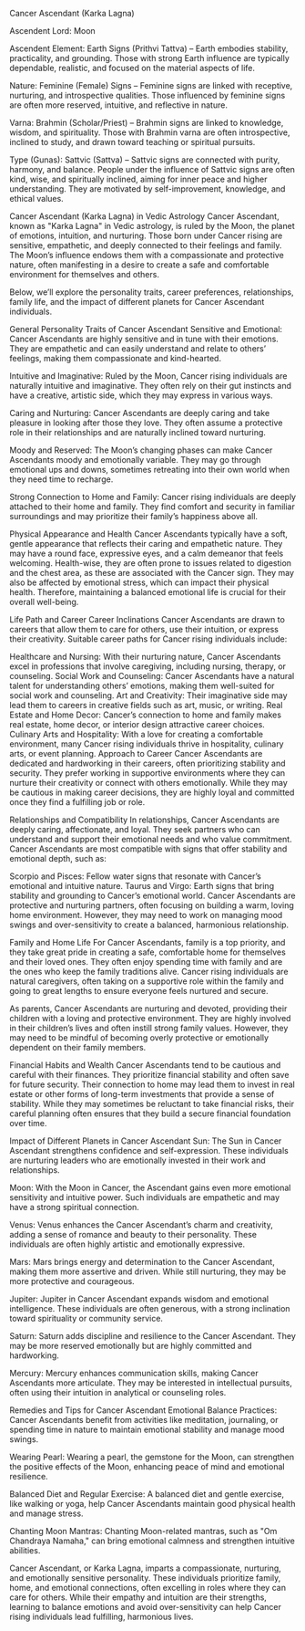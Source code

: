 Cancer Ascendant (Karka Lagna)

Ascendent Lord: Moon

Ascendent Element: Earth Signs (Prithvi Tattva) – Earth embodies stability, practicality, and grounding. Those with strong Earth influence are typically dependable, realistic, and focused on the material aspects of life.

Nature: Feminine (Female) Signs – Feminine signs are linked with receptive, nurturing, and introspective qualities. Those influenced by feminine signs are often more reserved, intuitive, and reflective in nature.

Varna: Brahmin (Scholar/Priest) – Brahmin signs are linked to knowledge, wisdom, and spirituality. Those with Brahmin varna are often introspective, inclined to study, and drawn toward teaching or spiritual pursuits.

Type (Gunas): Sattvic (Sattva) – Sattvic signs are connected with purity, harmony, and balance. People under the influence of Sattvic signs are often kind, wise, and spiritually inclined, aiming for inner peace and higher understanding. They are motivated by self-improvement, knowledge, and ethical values.

Cancer Ascendant (Karka Lagna) in Vedic Astrology
Cancer Ascendant, known as "Karka Lagna" in Vedic astrology, is ruled by the Moon, the planet of emotions, intuition, and nurturing. Those born under Cancer rising are sensitive, empathetic, and deeply connected to their feelings and family. The Moon’s influence endows them with a compassionate and protective nature, often manifesting in a desire to create a safe and comfortable environment for themselves and others.

Below, we’ll explore the personality traits, career preferences, relationships, family life, and the impact of different planets for Cancer Ascendant individuals.

General Personality Traits of Cancer Ascendant
Sensitive and Emotional: Cancer Ascendants are highly sensitive and in tune with their emotions. They are empathetic and can easily understand and relate to others’ feelings, making them compassionate and kind-hearted.

Intuitive and Imaginative: Ruled by the Moon, Cancer rising individuals are naturally intuitive and imaginative. They often rely on their gut instincts and have a creative, artistic side, which they may express in various ways.

Caring and Nurturing: Cancer Ascendants are deeply caring and take pleasure in looking after those they love. They often assume a protective role in their relationships and are naturally inclined toward nurturing.

Moody and Reserved: The Moon’s changing phases can make Cancer Ascendants moody and emotionally variable. They may go through emotional ups and downs, sometimes retreating into their own world when they need time to recharge.

Strong Connection to Home and Family: Cancer rising individuals are deeply attached to their home and family. They find comfort and security in familiar surroundings and may prioritize their family’s happiness above all.

Physical Appearance and Health
Cancer Ascendants typically have a soft, gentle appearance that reflects their caring and empathetic nature. They may have a round face, expressive eyes, and a calm demeanor that feels welcoming. Health-wise, they are often prone to issues related to digestion and the chest area, as these are associated with the Cancer sign. They may also be affected by emotional stress, which can impact their physical health. Therefore, maintaining a balanced emotional life is crucial for their overall well-being.

Life Path and Career
Career Inclinations
Cancer Ascendants are drawn to careers that allow them to care for others, use their intuition, or express their creativity. Suitable career paths for Cancer rising individuals include:

Healthcare and Nursing: With their nurturing nature, Cancer Ascendants excel in professions that involve caregiving, including nursing, therapy, or counseling.
Social Work and Counseling: Cancer Ascendants have a natural talent for understanding others’ emotions, making them well-suited for social work and counseling.
Art and Creativity: Their imaginative side may lead them to careers in creative fields such as art, music, or writing.
Real Estate and Home Decor: Cancer’s connection to home and family makes real estate, home decor, or interior design attractive career choices.
Culinary Arts and Hospitality: With a love for creating a comfortable environment, many Cancer rising individuals thrive in hospitality, culinary arts, or event planning.
Approach to Career
Cancer Ascendants are dedicated and hardworking in their careers, often prioritizing stability and security. They prefer working in supportive environments where they can nurture their creativity or connect with others emotionally. While they may be cautious in making career decisions, they are highly loyal and committed once they find a fulfilling job or role.

Relationships and Compatibility
In relationships, Cancer Ascendants are deeply caring, affectionate, and loyal. They seek partners who can understand and support their emotional needs and who value commitment. Cancer Ascendants are most compatible with signs that offer stability and emotional depth, such as:

Scorpio and Pisces: Fellow water signs that resonate with Cancer’s emotional and intuitive nature.
Taurus and Virgo: Earth signs that bring stability and grounding to Cancer’s emotional world.
Cancer Ascendants are protective and nurturing partners, often focusing on building a warm, loving home environment. However, they may need to work on managing mood swings and over-sensitivity to create a balanced, harmonious relationship.

Family and Home Life
For Cancer Ascendants, family is a top priority, and they take great pride in creating a safe, comfortable home for themselves and their loved ones. They often enjoy spending time with family and are the ones who keep the family traditions alive. Cancer rising individuals are natural caregivers, often taking on a supportive role within the family and going to great lengths to ensure everyone feels nurtured and secure.

As parents, Cancer Ascendants are nurturing and devoted, providing their children with a loving and protective environment. They are highly involved in their children’s lives and often instill strong family values. However, they may need to be mindful of becoming overly protective or emotionally dependent on their family members.

Financial Habits and Wealth
Cancer Ascendants tend to be cautious and careful with their finances. They prioritize financial stability and often save for future security. Their connection to home may lead them to invest in real estate or other forms of long-term investments that provide a sense of stability. While they may sometimes be reluctant to take financial risks, their careful planning often ensures that they build a secure financial foundation over time.

Impact of Different Planets in Cancer Ascendant
Sun: The Sun in Cancer Ascendant strengthens confidence and self-expression. These individuals are nurturing leaders who are emotionally invested in their work and relationships.

Moon: With the Moon in Cancer, the Ascendant gains even more emotional sensitivity and intuitive power. Such individuals are empathetic and may have a strong spiritual connection.

Venus: Venus enhances the Cancer Ascendant’s charm and creativity, adding a sense of romance and beauty to their personality. These individuals are often highly artistic and emotionally expressive.

Mars: Mars brings energy and determination to the Cancer Ascendant, making them more assertive and driven. While still nurturing, they may be more protective and courageous.

Jupiter: Jupiter in Cancer Ascendant expands wisdom and emotional intelligence. These individuals are often generous, with a strong inclination toward spirituality or community service.

Saturn: Saturn adds discipline and resilience to the Cancer Ascendant. They may be more reserved emotionally but are highly committed and hardworking.

Mercury: Mercury enhances communication skills, making Cancer Ascendants more articulate. They may be interested in intellectual pursuits, often using their intuition in analytical or counseling roles.

Remedies and Tips for Cancer Ascendant
Emotional Balance Practices: Cancer Ascendants benefit from activities like meditation, journaling, or spending time in nature to maintain emotional stability and manage mood swings.

Wearing Pearl: Wearing a pearl, the gemstone for the Moon, can strengthen the positive effects of the Moon, enhancing peace of mind and emotional resilience.

Balanced Diet and Regular Exercise: A balanced diet and gentle exercise, like walking or yoga, help Cancer Ascendants maintain good physical health and manage stress.

Chanting Moon Mantras: Chanting Moon-related mantras, such as "Om Chandraya Namaha," can bring emotional calmness and strengthen intuitive abilities.

Cancer Ascendant, or Karka Lagna, imparts a compassionate, nurturing, and emotionally sensitive personality. These individuals prioritize family, home, and emotional connections, often excelling in roles where they can care for others. While their empathy and intuition are their strengths, learning to balance emotions and avoid over-sensitivity can help Cancer rising individuals lead fulfilling, harmonious lives.
